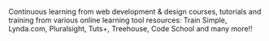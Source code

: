 Continuous learning from web development & design courses, tutorials and training from various online learning tool resources: Train Simple, Lynda.com, Pluralsight, Tuts+, Treehouse, Code School and many more!!
